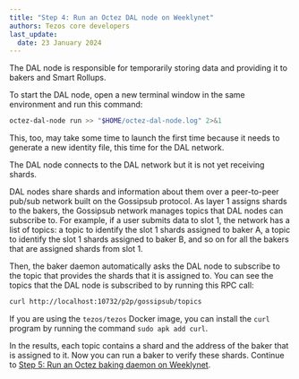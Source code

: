 ```yaml
---
title: "Step 4: Run an Octez DAL node on Weeklynet"
authors: Tezos core developers
last_update:
  date: 23 January 2024
---
```


The DAL node is responsible for temporarily storing data and providing it to bakers and Smart Rollups.

To start the DAL node, open a new terminal window in the same environment and run this command:

```bash
octez-dal-node run >> "$HOME/octez-dal-node.log" 2>&1
```

This, too, may take some time to launch the first time because it needs to generate a new identity file, this time for the DAL network.

The DAL node connects to the DAL network but it is not yet receiving shards.

DAL nodes share shards and information about them over a peer-to-peer pub/sub network built on the Gossipsub protocol.
As layer 1 assigns shards to the bakers, the Gossipsub network manages topics that DAL nodes can subscribe to.
For example, if a user submits data to slot 1, the network has a list of topics: a topic to identify the slot 1 shards assigned to baker A, a topic to identify the slot 1 shards assigned to baker B, and so on for all the bakers that are assigned shards from slot 1.

Then, the baker daemon automatically asks the DAL node to subscribe to the topic that provides the shards that it is assigned to.
You can see the topics that the DAL node is subscribed to by running this RPC call:

```bash
curl http://localhost:10732/p2p/gossipsub/topics
```

If you are using the `tezos/tezos` Docker image, you can install the `curl` program by running the command `sudo apk add curl`.

In the results, each topic contains a shard and the address of the baker that is assigned to it.
Now you can run a baker to verify these shards.
Continue to [Step 5: Run an Octez baking daemon on Weeklynet](./run-baker).
